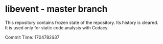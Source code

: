 # libevent - master branch

This repository contains frozen state of the repository.
Its history is cleared. It is used only for static code
analysis with Codacy.

Commit Time: 1704782637